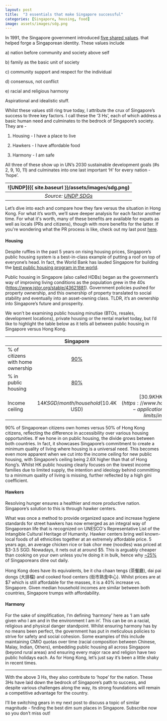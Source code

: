 ```yaml
---
layout: post
title:  "3 essentials that make Singapore successful"
categories: [Singapore, housing, food]
image: assets/images/sdg.png
---
```

In 1991, the Singapore government introduced [five shared values](https://eresources.nlb.gov.sg/history/events/62f98f76-d54d-415d-93a1-4561c776ab97#:~:text=The%20five%20Shared%20Values%20that,5%20Racial%20and%20religious%20harmony). that helped forge a Singaporean identity. These values include 

a) nation before community and society above self

b) family as the basic unit of society

c) community support and respect for the individual

d) consensus, not conflict 

e) racial and religious harmony

Aspirational and idealistic stuff.

Whilst these values still ring true today, I attribute the crux of Singapore’s success to three key factors. I call these the ‘3 Hs’, each of which address a basic human need and culminates to the bedrock of Singapore’s society. They are -

1. Housing - I have a place to live

2. Hawkers - I have affordable food

3. Harmony - I am safe

All three of these show up in UN’s 2030 sustainable development goals (#s 2, 9, 10, 11) and culminates into one last important ‘H’ for every nation - ‘hope’.

| ![UNDP]({{ site.baseurl }}/assets/images/sdg.png)
|:--:| 
|  *Source: [UNDP SDGs](https://sdgs.un.org/goals)*  |

Let’s dive into each and compare how they fare versus the situation in Hong Kong. For what it’s worth, we’ll save deeper analysis for each factor another time. For what it's worth, many of these benefits are available for expats as well as locals (PRs and citizens), though with more benefits for the latter. If you're wondering what the PR process is like, check out my last post [here](https://fromhktosg.github.io/top-concerns/).

#### Housing

Despite ruffles in the past 5 years on rising housing prices, Singapore’s public housing system is a best-in-class example of putting a roof on top of everyone’s head. In fact, the World Bank has lauded Singapore for building the [best public housing program in the world](https://blogs.worldbank.org/sustainablecities/what-about-singapore-lessons-best-public-housing-program-world).

Public housing in Singapore (also called HDBs) began as the government’s way of improving living conditions as the population grew in the 40s (https://www.jstor.org/stable/43621881). Government policies pushed for property ownership, and this ownership of property translated to social stability and eventually into an asset-owning class. TLDR, it’s an ownership into Singapore’s future and prosperity.  

We won’t be examining public housing minutiae (BTOs, resales, development locations), private housing or the rental market today, but I’d like to highlight the table below as it tells all between public housing in Singapore versus Hong Kong.

|     | Singapore | Hong Kong  |
| :---        |    :----:   | :---: |
| % of citizens with home ownership      | [90%](https://www.bloomberg.com/news/features/2022-06-27/how-much-will-singapore-rents-rise-surging-prices-put-expats-under-pressure#:~:text=Singapore%20abolished%20rent%20controls%20in,Ministry%20of%20National%20Development%20said.)       | [50%](https://www.legco.gov.hk/research-publications/english/2021rb02-socioeconomic-implications-of-home-ownership-for-hong-kong-20210301-e.pdf)     |
| % in public housing   | [80%](https://www.statista.com/statistics/966747/population-living-in-public-housing-singapore/)     | [45%](https://www.scmp.com/news/hong-kong/society/article/2182106/why-public-housing-shortfall-will-remain-thorn-hong-kongs)      |
| Income ceiling   | $14K SGD / month / household ($10.4K USD)| [$30.9K HKD / month / family of four](https://www.housingauthority.gov.hk/en/flat-application/income-and-asset-limits/index.html) ($3.9K USD)|

90% of Singaporean citizens own homes versus 50% of Hong Kong citizens, reflecting the difference in accessibility over various housing opportunities. If we hone in on public housing, the divide grows between both countries. In fact, it showcases Singapore’s commitment to create a minimum quality of living where housing is a universal need. This becomes even more apparent when we cut into the income ceiling for new public housing, with Singapore’s ceiling being 2.6X higher than that of Hong Kong’s. Whilst HK public housing clearly focuses on the lowest income families due to limited supply, the intention and ideology behind committing to a minimum quality of living is missing, further reflected by a high gini coefficient.

#### Hawkers

Resolving hunger ensures a healthier and more productive nation. Singapore’s solution to this is through hawker centers.

What was once a method to provide organized space and increase hygiene standards for street hawkers has now emerged as an integral way of Singaporean life that is recognized on UNESCO's Representative List of the Intangible Cultural Heritage of Humanity. Hawker centers bring well known-local foods of all ethnicities together at an extremely affordable price. 5 years ago, an average chicken rice or bak chor mee (noodles) was priced at $3-3.5 SGD. Nowadays, it nets out at around $5. This is arguably cheaper than cooking on your own unless you’re doing it in bulk, hence why [~25%](https://www.posist.com/restaurant-times/singapore/singapore-foodevolution.html) of Singaporeans dine out daily. 

Hong Kong does have its equivalents, be it cha chaan tengs (茶餐廳), dai pai dongs (大排檔) and cooked food centers (街市熟食中心). Whilst prices are at $7 which is still affordable for the masses, it is a 40% increase vs. Singapore. Given median household incomes are similar between both countries, Singapore trumps with affordability. 

#### Harmony

For the sake of simplification, I’m defining ‘harmony’ here as ‘I am safe given who I am and in the environment I am in’. This can be on a racial, religious and physical danger standpoint. Whilst ensuring harmony has by no means been perfect, the government has put in meticulous policies to strive for safety and social cohesion. Some examples of this include maintaining CMIO quotas over time (racial composition between Chinese, Malay, Indian, Others), embedding public housing all across Singapore (beyond rural areas) and ensuring every major race and religion have two public holidays each. As for Hong Kong, let’s just say it’s been a little shaky in recent times. 

---

With the above 3 Hs, they also contribute to ‘hope’ for the nation. These 3Hs have laid down the bedrock of Singapore’s path to success, and despite various challenges along the way, its strong foundations will remain a competitive advantage for the country. 

I’ll be switching gears in my next post to discuss a topic of similar magnitude - finding the best dim sum places in Singapore. Subscribe now so you don’t miss out!